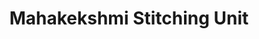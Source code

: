 ---
title: "Mahakekshmi Stitching Unit"
url: /kollam/mahakekshmi-stitching-unit/
shop: Schneiderei
---